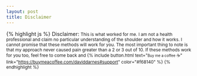 ```yaml
---
layout: post
title: Disclaimer
---
```


{% highlight js %}
 Disclaimer: <small>This is what worked for me. I am not a health professional and claim no particular understanding of the shoulder and how it works. I cannot promise that these methods will work for you. The most important thing to note is that my approach never caused pain greater than a 2 or 3 out of 10. If these methods work for you too, feel free to come back and {% include button.html text="<small>Buy me a coffee</small> ☕️" link="https://buymeacoffee.com/daviddarnes#support" color="#f68140" %} 
{% endhighlight %}
 
